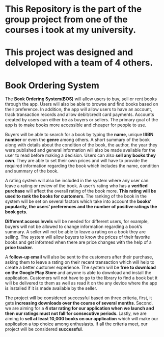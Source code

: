 # This Repository is the part of the group project from one of the courses i took at my university. 
# This project was designed and delveloped with a team of 4 others.



# Book Ordering System
The **Book Ordering System(BOS)** will allow users to buy, sell or rent books through the app. Users will also be able to browse and find books based on their preference. In addition, the app will allow users to have an account, track transaction records and allow debit/credit card payments. Accounts created by users can either be as buyers or sellers. The primary goal of the app is to make books more accessible and cheaper for people to use.

Buyers will be able to search for a book by typing the **name**, unique **ISBN number** or even the **genre** among others. A short summary of the book along with details about the condition of the book, the author, the year they were published and general information will also be made available for the user to read before making a decision. Users can also **sell any books they own**. They are able to set their own prices and will have to provide the required information regarding the book which includes the name, condition and summary of the book.

A rating system will also be included in the system where any user can leave a rating or review of the book. A user’s rating who has a **verified purchase** will affect the overall rating of the book more. **This rating will be used to rank the books for customers**. The ranking of the book in the system will be set on several factors which take into account the **books’ popularity, the users’ preferences and the number of positive ratings the book gets**.

**Different access levels** will be needed for different users, for example, buyers will not be allowed to change information regarding a book’s summary. A seller will not be able to leave a rating on a book they are selling. The system will allow buyers to know the prices of their favorite books and get informed when there are price changes with the help of a **price tracker**.

A **follow-up email** will also be sent to the customers after their purchase, asking them to leave a rating on their recent transaction which will help to create a better customer experience. The system will be **free to download on the Google Play Store** and anyone is able to download and install the application. Customers will not have to go to the library to find a book but it will be delivered to them as well as read it on the any device where the app is installed if it is made available by the seller.

The project will be considered successful based on three criteria, first, it gets **increasing downloads over the course of several months**. Second, we are aiming for a **4 star rating for our application when we launch and then our ratings must not fall for consecutive periods**. Lastly, we are aiming to **sell at least 10,000 books on our application** which will make our application a top choice among enthusiasts. If all the criteria meet, our project will be considered **successful**.


